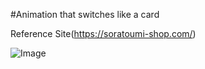 #Animation that switches like a card

Reference Site(https://soratoumi-shop.com/)

![Image](https://github.com/user-attachments/assets/0960a0af-2d5b-4471-8173-a6b5c4611f43)
